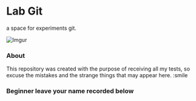 # Lab Git

a space for experiments git. 

![Imgur](http://i.imgur.com/lCFTRha.jpg)

### About

This repository was created with the purpose of receiving all my tests, so excuse the mistakes and the strange things that may appear here. :smile

### Beginner leave your name recorded below

